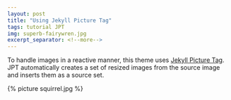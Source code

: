 ```yaml
---
layout: post
title: "Using Jekyll Picture Tag"
tags: tutorial JPT
img: superb-fairywren.jpg
excerpt_separator: <!--more-->
---
```


To handle images in a reactive manner, this theme uses [Jekyll Picture Tag][jpt]. JPT automatically creates a set of resized images from the source image and inserts them as a source set.

<!--more-->

{% picture squirrel.jpg %}


[jpt]: https://rbuchberger.github.io/jekyll_picture_tag/